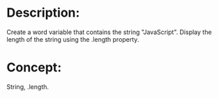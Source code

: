 # Description:
Create a word variable that contains the string "JavaScript".
Display the length of the string using the .length property.

# Concept:
String, .length.